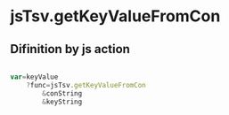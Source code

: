 # jsTsv.getKeyValueFromCon

## Difinition by js action

```js.js

var=keyValue
	?func=jsTsv.getKeyValueFromCon
		&conString
		&keyString
```


